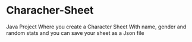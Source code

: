 # Characher-Sheet

Java Project
Where you create a Character Sheet With name, gender and random stats
and you can save your sheet as a Json file
